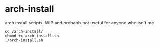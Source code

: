 # arch-install
arch install scripts. WIP and probably not useful for anyone who isn't me.

```git clone https://github.com/crowquillx/arch-install.git
cd /arch-install/
chmod +x arch-install.sh
./arch-install.sh
